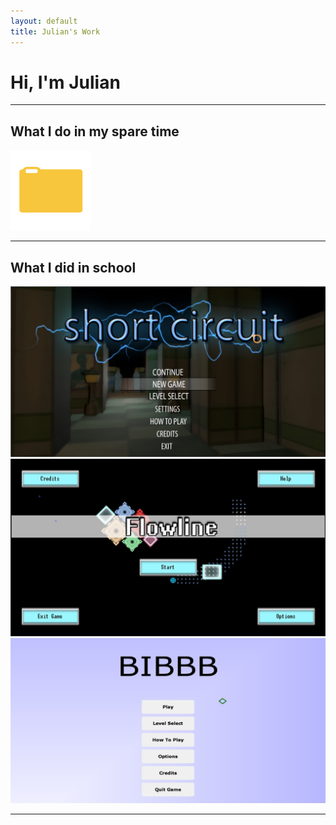 ```yaml
---
layout: default
title: Julian's Work
---
```

# Hi, I'm Julian

---

## What I do in my spare time

<html>
    <div class="imageGrid">
        <a href="/projects/personal/vscode_fileexplorer"><img src="/files/images/folderIcon.png" alt="VSCode File Explorer"></a>
    </div>
<html>

---

## What I did in school

<html>
    <div class="imageGrid">
        <a href="/projects/school/shortcircuit"><img src="/files/images/ShortCircuit_1.jpg" alt="ShortCircuit"></a>
        <a href="/projects/school/flowline"><img src="/files/images/Flowline_1.jpg" alt="FlowLine"></a>
        <a href="/projects/school/bibbb"><img src="/files/images/BIBBB_1.jpg" alt="BIBBB"></a>
    </div>
</html>

---
